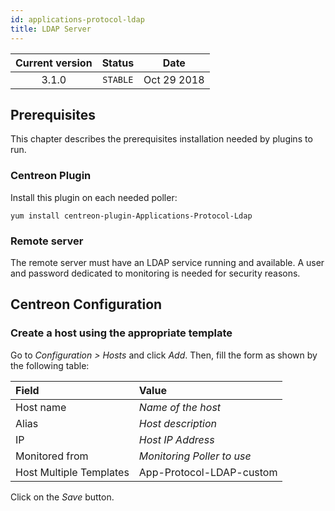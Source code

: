 ```yaml
---
id: applications-protocol-ldap
title: LDAP Server
---
```


| Current version | Status | Date |
| :-: | :-: | :-: |
| 3.1.0 | `STABLE` | Oct 29 2018 |

## Prerequisites

This chapter describes the prerequisites installation needed by plugins to run.

### Centreon Plugin

Install this plugin on each needed poller:

``` shell
yum install centreon-plugin-Applications-Protocol-Ldap
```

### Remote server

The remote server must have an LDAP service running and available. A user and password dedicated to monitoring is needed
for security reasons.

## Centreon Configuration

### Create a host using the appropriate template

Go to *Configuration \> Hosts* and click *Add*. Then, fill the form as shown by the following table:

| Field                   | Value                      |
| :---------------------- | :------------------------- |
| Host name               | *Name of the host*         |
| Alias                   | *Host description*         |
| IP                      | *Host IP Address*          |
| Monitored from          | *Monitoring Poller to use* |
| Host Multiple Templates | App-Protocol-LDAP-custom   |

Click on the *Save* button.


